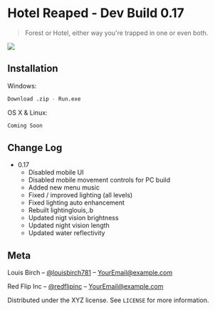 # Hotel Reaped - Dev Build 0.17
> Forest or Hotel, either way you're trapped in one or even both.



![](HighresScreenshot00012.png)

## Installation

Windows:

```sh
Download .zip - Run.exe
```

OS X & Linux:

```sh
Coming Soon
```

## Change Log

* 0.17
    * Disabled mobile UI
    * Disabled mobile movement controls for PC build
	* Added new menu music
    * Fixed / improved lighting (all levels)
    * Fixed lighting auto enhancement
    * Rebuilt lightinglouis,.b
	* Updated nigt vision brightness
    * Updated night vision length
    * Updated water reflectivity

## Meta

Louis Birch – [@louisbirch781](https://twitter.com/louisbirch781) – YourEmail@example.com

Red Flip Inc – [@redflipinc](https://twitter.com/redflipinc) – YourEmail@example.com

Distributed under the XYZ license. See ``LICENSE`` for more information.
